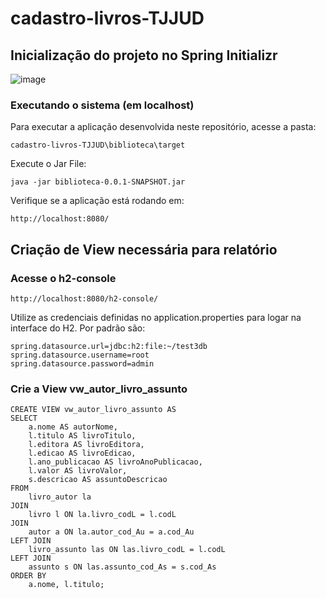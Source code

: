 # cadastro-livros-TJJUD

## Inicialização do projeto no Spring Initializr

![image](https://github.com/user-attachments/assets/94f5add1-cdf0-47d8-ad03-c26c92962f01)

### Executando o sistema (em localhost)

Para executar a aplicação desenvolvida neste repositório, acesse a pasta:

```
cadastro-livros-TJJUD\biblioteca\target
```

Execute o Jar File:

```
java -jar biblioteca-0.0.1-SNAPSHOT.jar
```

Verifique se a aplicação está rodando em:

```
http://localhost:8080/
```

## Criação de View necessária para relatório

### Acesse o h2-console

```
http://localhost:8080/h2-console/
```

Utilize as credenciais definidas no application.properties para logar na interface do H2. Por padrão são:

```
spring.datasource.url=jdbc:h2:file:~/test3db
spring.datasource.username=root
spring.datasource.password=admin
```

### Crie a View vw_autor_livro_assunto

```
CREATE VIEW vw_autor_livro_assunto AS
SELECT 
    a.nome AS autorNome,
    l.titulo AS livroTitulo,
    l.editora AS livroEditora,
    l.edicao AS livroEdicao,
    l.ano_publicacao AS livroAnoPublicacao,
    l.valor AS livroValor,
    s.descricao AS assuntoDescricao
FROM 
    livro_autor la
JOIN 
    livro l ON la.livro_codL = l.codL
JOIN 
    autor a ON la.autor_cod_Au = a.cod_Au
LEFT JOIN 
    livro_assunto las ON las.livro_codL = l.codL
LEFT JOIN 
    assunto s ON las.assunto_cod_As = s.cod_As
ORDER BY 
    a.nome, l.titulo;
```
